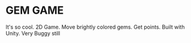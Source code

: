 # GEM GAME
It's so cool. 2D Game. Move brightly colored gems. 
Get points. Built with Unity. Very Buggy still